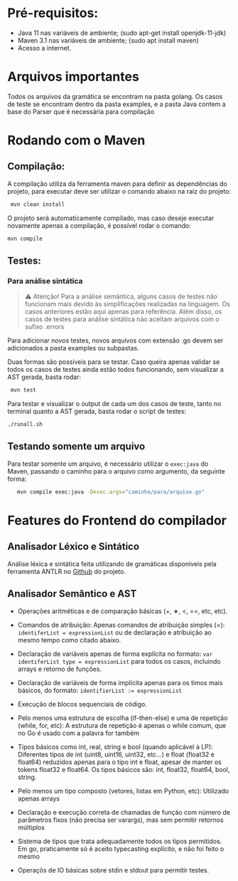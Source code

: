 # Pré-requisitos:
 - Java 11 nas variáveis de ambiente; (sudo apt-get install openjdk-11-jdk)
 - Maven 3.1 nas variáveis de ambiente; (sudo apt install maven)
 - Acesso a internet.

# Arquivos importantes
Todos os arquivos da gramática se encontram na pasta golang. Os casos de teste se encontram dentro da pasta examples, e a pasta Java contem a base do Parser que é necessária para compilação


 # Rodando com o Maven
## Compilação:
A compilação utiliza da ferramenta maven para definir as dependências do projeto, para executar deve ser utilizar o comando abaixo na raiz do projeto:
```sh
 mvn clean install 
```
O projeto será automaticamente compilado, mas caso deseje executar novamente apenas a compilação, é possível rodar o comando:

```sh
mvn compile
```

## Testes:

### Para análise sintática
> ⚠️ Atenção! Para a análise semântica, alguns casos de testes não funcionam mais devido às simplificações realizadas na linguagem. Os casos anteriores estão aqui apenas para referência. Além disso, os casos de testes para análise sintática não aceitam arquivos com o sufixo .errors


Para adicionar novos testes, novos arquivos com extensão .go devem ser adicionados a pasta examples ou subpastas. 

Duas formas são possíveis para se testar. Caso queira apenas validar se todos os casos de testes ainda estão todos funcionando, sem visualizar a AST gerada, basta rodar:

```sh
 mvn test
```

Para testar e visualizar o output de cada um dos casos de teste, tanto no terminal quanto a AST gerada, basta rodar o script de testes:

```sh
./runall.sh
```

## Testando somente um arquivo
Para testar somente um arquivo, é necessário utilizar o `exec:java` do Maven, passando o caminho para o arquivo como argumento, da seguinte forma:

```sh
   mvn compile exec:java -Dexec.args="caminho/para/arquivo.go"
```



# Features do Frontend do compilador
## Analisador Léxico e Sintático
Análise léxica e sintática feita utilizando de gramáticas disponíveis pela ferramenta ANTLR no [Github](https://github.com/antlr/grammars-v4/tree/master/golang) do projeto.

## Analisador Semântico e AST

- Operações aritméticas e de comparação básicas (+, ∗, <, ==, etc, etc).

- Comandos de atribuição: Apenas comandos de atribuição simples (=): ```identiferList = expressionList``` ou de declaração e atribuição ao mesmo tempo como citado abaixo.

- Declaração de variáveis apenas de forma explícita no formato: ```var identiferList type = expressionList``` para todos os casos, incluindo arrays e retorno de funções.

- Declaração de variáveis de forma implícita apenas para os timos mais básicos, do formato: ```identifierList := expressionList```

- Execução de blocos sequenciais de código.

- Pelo menos uma estrutura de escolha (if-then-else) e uma de repetição (while, for, etc): A estrutura de repetição é apenas o while comum, que no Go é usado com a palavra for também

- Tipos básicos como int, real, string e bool (quando aplicável à LP): Diferentes tipos de int (uint8, uint16, uint32, etc...) e float (float32 e float64) reduzidos apenas para o tipo int e float, apesar de manter os tokens float32 e float64. Os tipos básicos são: int, float32, float64, bool, string.

- Pelo menos um tipo composto (vetores, listas em Python, etc): Utilizado apenas arrays

- Declaração e execução correta de chamadas de função com número de parâmetros fixos (não precisa ser varargs), mas sem permitir retornos múltiplos

- Sistema de tipos que trata adequadamente todos os tipos permitidos. Em go, praticamente só é aceito typecasting explícito, e não foi feito o mesmo

- Operaçõs de IO básicas sobre stdin e stdout para permitir testes.



